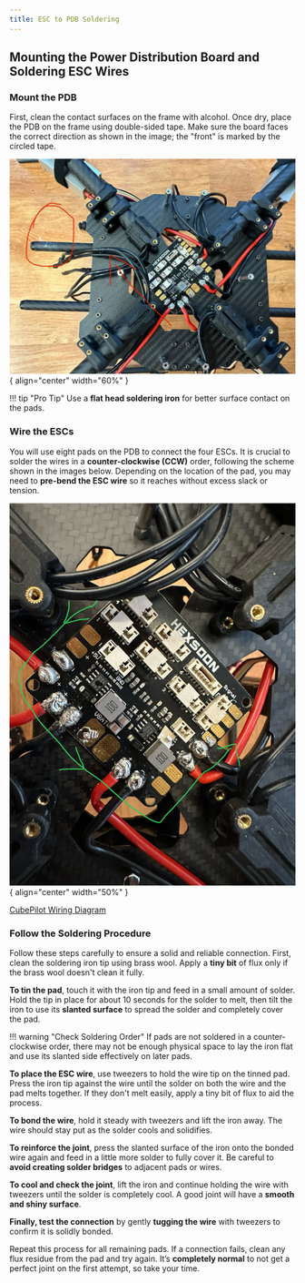 ```yaml
---
title: ESC to PDB Soldering
---
```


## Mounting the Power Distribution Board and Soldering ESC Wires

### Mount the PDB

First, clean the contact surfaces on the frame with alcohol. Once dry, place the PDB on the frame using double-sided tape. Make sure the board faces the correct direction as shown in the image; the "front" is marked by the circled tape.

![Frame with PDB](../images/homebrew/pdb-on-frame.jpeg){ align="center" width="60%" }

!!! tip "Pro Tip"
    Use a **flat head soldering iron** for better surface contact on the pads.

### Wire the ESCs

You will use eight pads on the PDB to connect the four ESCs. It is crucial to solder the wires in a **counter-clockwise (CCW)** order, following the scheme shown in the images below. Depending on the location of the pad, you may need to **pre-bend the ESC wire** so it reaches without excess slack or tension.

![Follow the green arrow to solder in a counter-clockwise direction.](../images/homebrew/solder-direc.jpeg){ align="center" width="50%" }

<a href="/images/homebrew/cubepilot-diagram.jpg" target="_blank">
  <p>CubePilot Wiring Diagram</p>
</a>

### Follow the Soldering Procedure

Follow these steps carefully to ensure a solid and reliable connection. First, clean the soldering iron tip using brass wool. Apply a **tiny bit** of flux only if the brass wool doesn't clean it fully.

**To tin the pad**, touch it with the iron tip and feed in a small amount of solder. Hold the tip in place for about 10 seconds for the solder to melt, then tilt the iron to use its **slanted surface** to spread the solder and completely cover the pad.

!!! warning "Check Soldering Order"
    If pads are not soldered in a counter-clockwise order, there may not be enough physical space to lay the iron flat and use its slanted side effectively on later pads.

**To place the ESC wire**, use tweezers to hold the wire tip on the tinned pad. Press the iron tip against the wire until the solder on both the wire and the pad melts together. If they don't melt easily, apply a tiny bit of flux to aid the process.

**To bond the wire**, hold it steady with tweezers and lift the iron away. The wire should stay put as the solder cools and solidifies.

**To reinforce the joint**, press the slanted surface of the iron onto the bonded wire again and feed in a little more solder to fully cover it. Be careful to **avoid creating solder bridges** to adjacent pads or wires.

**To cool and check the joint**, lift the iron and continue holding the wire with tweezers until the solder is completely cool. A good joint will have a **smooth and shiny surface**.

**Finally, test the connection** by gently **tugging the wire** with tweezers to confirm it is solidly bonded.

Repeat this process for all remaining pads. If a connection fails, clean any flux residue from the pad and try again. It’s **completely normal** to not get a perfect joint on the first attempt, so take your time.